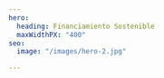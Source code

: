 ```yaml
---
hero:
  heading: Financiamiento Sostenible
  maxWidthPX: "400"
seo:
  image: "/images/hero-2.jpg"

---
```

